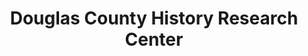 ---
layout: repo
title: "Douglas County History Research Center"
id: 12535
permalink: repos/12535/
---